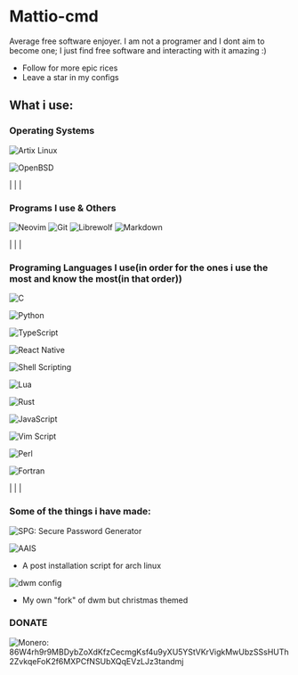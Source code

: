 # Mattio-cmd
Average free software enjoyer. I am not a programer and I dont aim to become one; I just find free software and interacting with it amazing :)

- Follow for more epic rices
- Leave a star in my configs 

## What i use:

### Operating Systems

![Artix Linux](https://img.shields.io/badge/ArtixLinux-%23323330.svg?style=for-the-badge&logo=archlinux&logoColor=%8ea598)

![OpenBSD](https://img.shields.io/badge/OpenBSD-%23323330.svg?style=for-the-badge&logo=openbsd&logoColor=%8ea598)  

|
|
|
### Programs  I use & Others

![Neovim](https://img.shields.io/badge/NeoVim-%2357A143.svg?&style=for-the-badge&logo=neovim&logoColor=white)
![Git](https://img.shields.io/badge/Git-%23323330.svg?style=for-the-badge&logo=git&logoColor=%8ea598)
![Librewolf](https://img.shields.io/badge/Firefox-FF7139?style=for-the-badge&logo=Firefox-Browser&logoColor=white)
![Markdown](https://img.shields.io/badge/markdown-%23000000.svg?style=for-the-badge&logo=markdown&logoColor=white)

|
|
|
### Programing Languages I use(in order for the ones i use the most and know the most(in that order))

![C](https://img.shields.io/badge/C%20Programing%20Language-%23323330.svg?style=for-the-badge&logo=c&logoColor=%8ea598)

![Python](https://img.shields.io/badge/C%20Programing%20Language-%23323330.svg?style=for-the-badge&logo=python&logoColor=%8ea598)

![TypeScript](https://img.shields.io/badge/TypeScript-%23323330.svg?style=for-the-badge&logo=typescript&logoColor=%8ea598)

![React Native](https://img.shields.io/badge/React%20native-%23323330.svg?style=for-the-badge&logo=react&logoColor=%8ea598)

![Shell Scripting](https://img.shields.io/badge/Shell%20Scripting-%23323330.svg?style=for-the-badge&logo=shell&logoColor=%8ea598)

![Lua](https://img.shields.io/badge/Lua-%23323330.svg?style=for-the-badge&logo=lua&logoColor=blue)

![Rust](https://img.shields.io/badge/Rust-%23323330.svg?style=for-the-badge&logo=rust&logoColor=%8ea598)

![JavaScript](https://img.shields.io/badge/javascript-%23323330.svg?style=for-the-badge&logo=javascript&logoColor=%23F7DF1E)

![Vim Script](https://img.shields.io/badge/Vim%20Script-%23323330.svg?style=for-the-badge&logo=vim&logoColor=green)

![Perl](https://img.shields.io/badge/Perl-%23323330.svg?style=for-the-badge&logo=perl&logoColor=blue)

![Fortran](https://img.shields.io/badge/Fortran-%23323330.svg?style=for-the-badge&logo=fortran&logoColor=magenta)

|
|
|
### Some of the things i have made:
![SPG: Secure Password Generator](https://github.com/Mattio-cmd/spg)

![AAIS](https://github.com/Mattio-cmd/AAIS)
  - A post installation script for arch linux

![dwm config](https://github.com/Mattio-cmd/dwm-christmas)
  - My own "fork" of dwm but christmas themed


### DONATE  
![Monero:](https://img.shields.io/badge/Monero-%23323330.svg?style=for-the-badge&logo=monero&logoColor=%8ea598)86W4rh9r9MBDybZoXdKfzCecmgKsf4u9yXU5YStVKrVigkMwUbzSSsHUTh2ZvkqeFoK2f6MXPCfNSUbXQqEVzLJz3tandmj
